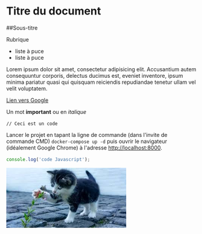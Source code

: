 # Titre du document
##Sous-titre

Rubrique
- liste à puce
- liste à puce

Lorem ipsum dolor sit amet, consectetur adipisicing elit. Accusantium autem consequuntur corporis, delectus ducimus est, eveniet inventore, ipsum minima pariatur quasi qui quisquam reiciendis repudiandae tenetur ullam vel velit voluptatem.

[Lien vers Google](https://www.google.fr)

Un mot __important__ ou en _italique_

```
// Ceci est un code
```

Lancer le projet en tapant la ligne de commande (dans l'invite de commande CMD) ```docker-compose up -d``` puis 
ouvrir le navigateur (idéalement Google Chrome) à l'adresse [http://localhost:8000](http://localhost:8000).

```js
console.log('code Javascript');
```

![Chaton](chaton.jpg)
